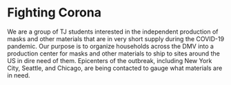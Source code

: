 # Fighting Corona
We are a group of TJ students interested in the independent production of masks and other materials that are in very short supply during the COVID-19 pandemic. Our purpose is to organize households across the DMV into a production center for masks and other materials to ship to sites around the US in dire need of them. Epicenters of the outbreak, including New York City, Seattle, and Chicago, are being contacted to gauge what materials are in need.
